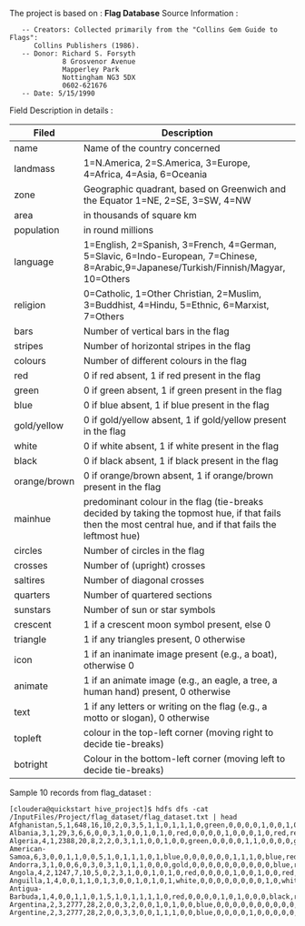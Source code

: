 The project is based on : **Flag Database**
Source Information : 
```
   -- Creators: Collected primarily from the "Collins Gem Guide to Flags":
      Collins Publishers (1986).
   -- Donor: Richard S. Forsyth 
             8 Grosvenor Avenue
             Mapperley Park
             Nottingham NG3 5DX
             0602-621676
   -- Date: 5/15/1990
```

Field Description in details : 

|Filed|Description|
|---|---|
|name|Name of the country concerned|
|landmass|1=N.America, 2=S.America, 3=Europe, 4=Africa, 4=Asia, 6=Oceania|
|zone|Geographic quadrant, based on Greenwich and the Equator 1=NE, 2=SE, 3=SW, 4=NW|
|area|in thousands of square km|
|population|in round millions|
|language|1=English, 2=Spanish, 3=French, 4=German, 5=Slavic, 6=Indo-European, 7=Chinese, 8=Arabic,9=Japanese/Turkish/Finnish/Magyar, 10=Others|
|religion|0=Catholic, 1=Other Christian, 2=Muslim, 3=Buddhist, 4=Hindu, 5=Ethnic, 6=Marxist, 7=Others|
|bars|Number of vertical bars in the flag|
|stripes|Number of horizontal stripes in the flag|
|colours|Number of different colours in the flag|
|red|0 if red absent, 1 if red present in the flag|
|green|0 if green absent, 1 if green present in the flag|
|blue|0 if blue absent, 1 if blue present in the flag|
|gold/yellow|0 if gold/yellow absent, 1 if gold/yellow present in the flag|
|white|0 if white absent, 1 if white present in the flag|
|black|0 if black absent, 1 if black present in the flag|
|orange/brown|0 if orange/brown absent, 1 if orange/brown present in the flag|
|mainhue|predominant colour in the flag (tie-breaks decided by taking the topmost hue, if that fails then the most central hue, and if that fails the leftmost hue)|
|circles|Number of circles in the flag|
|crosses|Number of (upright) crosses|
|saltires|Number of diagonal crosses|
|quarters|Number of quartered sections|
|sunstars|Number of sun or star symbols|
|crescent|1 if a crescent moon symbol present, else 0|
|triangle|1 if any triangles present, 0 otherwise|
|icon|1 if an inanimate image present (e.g., a boat), otherwise 0|
|animate|1 if an animate image (e.g., an eagle, a tree, a human hand) present, 0 otherwise|
|text|1 if any letters or writing on the flag (e.g., a motto or slogan), 0 otherwise|
|topleft|colour in the top-left corner (moving right to decide tie-breaks)|
|botright|Colour in the bottom-left corner (moving left to decide tie-breaks)|


Sample 10 records from flag_dataset : 
```
[cloudera@quickstart hive_project]$ hdfs dfs -cat /InputFiles/Project/flag_dataset/flag_dataset.txt | head
Afghanistan,5,1,648,16,10,2,0,3,5,1,1,0,1,1,1,0,green,0,0,0,0,1,0,0,1,0,0,black,green
Albania,3,1,29,3,6,6,0,0,3,1,0,0,1,0,1,0,red,0,0,0,0,1,0,0,0,1,0,red,red
Algeria,4,1,2388,20,8,2,2,0,3,1,1,0,0,1,0,0,green,0,0,0,0,1,1,0,0,0,0,green,white
American-Samoa,6,3,0,0,1,1,0,0,5,1,0,1,1,1,0,1,blue,0,0,0,0,0,0,1,1,1,0,blue,red
Andorra,3,1,0,0,6,0,3,0,3,1,0,1,1,0,0,0,gold,0,0,0,0,0,0,0,0,0,0,blue,red
Angola,4,2,1247,7,10,5,0,2,3,1,0,0,1,0,1,0,red,0,0,0,0,1,0,0,1,0,0,red,black
Anguilla,1,4,0,0,1,1,0,1,3,0,0,1,0,1,0,1,white,0,0,0,0,0,0,0,0,1,0,white,blue
Antigua-Barbuda,1,4,0,0,1,1,0,1,5,1,0,1,1,1,1,0,red,0,0,0,0,1,0,1,0,0,0,black,red
Argentina,2,3,2777,28,2,0,0,3,2,0,0,1,0,1,0,0,blue,0,0,0,0,0,0,0,0,0,0,blue,blue
Argentine,2,3,2777,28,2,0,0,3,3,0,0,1,1,1,0,0,blue,0,0,0,0,1,0,0,0,0,0,blue,blue
```
